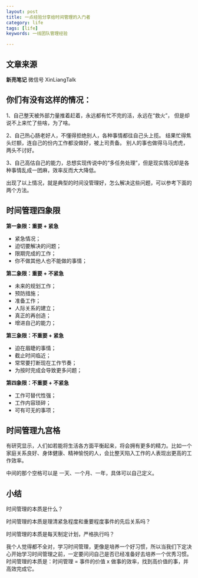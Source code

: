 ```yaml
---
layout: post
title: 一点经验分享给时间管理的入门者
category: life
tags: [life]
keywords: 一线团队管理经验

---
```


## 文章来源

  **新亮笔记**  微信号 XinLiangTalk

 

## 你们有没有这样的情况：

1、自己整天被外部力量推着赶着，永远都有忙不完的活，永远在“救火”，
但是却说不上来忙了些啥，为了啥。

2、自己热心肠老好人，不懂得拒绝别人，各种事情都往自己头上揽。
结果忙得焦头烂额，连自己的份内工作都没做好，被上司责备。
别人的事也做得马马虎虎，两头不讨好。

3、自己高估自己的能力，总想实现传说中的“多任务处理”，但是现实情况却是各种事情乱成一团麻，效率反而大大降低。

出现了以上情况，就是典型的时间没管理好，怎么解决这些问题，可以参考下面的两个方法。

## 时间管理四象限

**第一象限：重要 + 紧急**

*   紧急情况；
*   迫切要解决的问题；
*   限期完成的工作；
*   你不做其他人也不能做的事情；

**第二象限：重要 + 不紧急**

*   未来的规划工作；
*   预防措施；
*   准备工作；
*   人际关系的建立；
*   真正的再创造；
*   增进自己的能力；

**第三象限：不重要 + 紧急**

*   迫在眉睫的事情；
*   截止时间临近；
*   常常要打断现在工作节奏；
*   为按时完成会导致更多问题；

**第四象限：不重要 + 不紧急**

*   工作可替代性强；
*   工作内容琐碎；
*   可有可无的事项；

## 时间管理九宫格

有研究显示，人们如若能将生活各方面平衡起来，将会拥有更多的精力。比如一个家庭关系良好、身体健康、精神愉悦的人，会比整天陷入工作的人表现出更高的工作效率。

中间的那个空格可以是 一天、一个月、一年，具体可以自己定义。

## 小结

时间管理的本质是什么？

时间管理的本质是理清紧急程度和重要程度事件的先后关系吗？

时间管理的本质是每天制定计划，严格执行吗？

我个人觉得都不全对，学习时间管理，更像是培养一个好习惯，所以当我们下定决心开始学习时间管理之前，一定要问问自己是否已经准备好去培养一个优秀习惯。时间管理的本质是：时间管理 = 事件的价值 x 做事的效率，找到高价值的事，并高效完成它。

